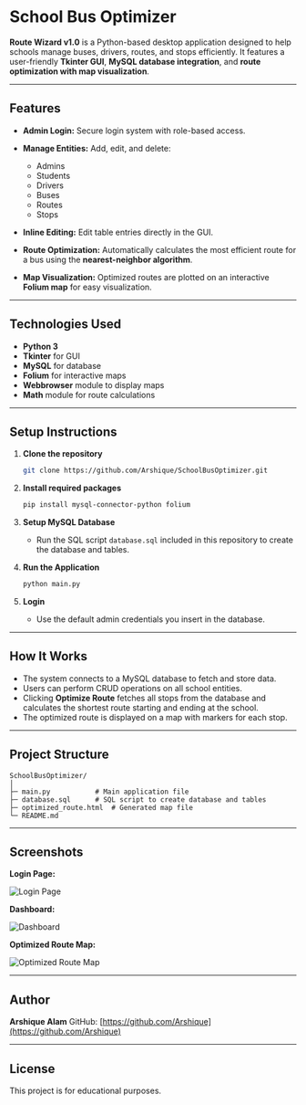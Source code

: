 # School Bus Optimizer

**Route Wizard v1.0** is a Python-based desktop application designed to help schools manage buses, drivers, routes, and stops efficiently. It features a user-friendly **Tkinter GUI**, **MySQL database integration**, and **route optimization with map visualization**.

---

## Features

* **Admin Login:** Secure login system with role-based access.
* **Manage Entities:** Add, edit, and delete:

  * Admins
  * Students
  * Drivers
  * Buses
  * Routes
  * Stops
* **Inline Editing:** Edit table entries directly in the GUI.
* **Route Optimization:** Automatically calculates the most efficient route for a bus using the **nearest-neighbor algorithm**.
* **Map Visualization:** Optimized routes are plotted on an interactive **Folium map** for easy visualization.

---

## Technologies Used

* **Python 3**
* **Tkinter** for GUI
* **MySQL** for database
* **Folium** for interactive maps
* **Webbrowser** module to display maps
* **Math** module for route calculations

---

## Setup Instructions

1. **Clone the repository**

   ```bash
   git clone https://github.com/Arshique/SchoolBusOptimizer.git
   ```

2. **Install required packages**

   ```bash
   pip install mysql-connector-python folium
   ```

3. **Setup MySQL Database**

   * Run the SQL script `database.sql` included in this repository to create the database and tables.

4. **Run the Application**

   ```bash
   python main.py
   ```

5. **Login**

   * Use the default admin credentials you insert in the database.

---

## How It Works

* The system connects to a MySQL database to fetch and store data.
* Users can perform CRUD operations on all school entities.
* Clicking **Optimize Route** fetches all stops from the database and calculates the shortest route starting and ending at the school.
* The optimized route is displayed on a map with markers for each stop.

---

## Project Structure

```
SchoolBusOptimizer/
│
├─ main.py           # Main application file
├─ database.sql      # SQL script to create database and tables
├─ optimized_route.html  # Generated map file
└─ README.md
```

---

## Screenshots

**Login Page:**

![Login Page](C:\Users\alama\OneDrive\Pictures\school_bus_optmiser\login_page)

**Dashboard:**

![Dashboard](C:\Users\alama\OneDrive\Pictures\school_bus_optmiser\Dashboar_without_button_click)

**Optimized Route Map:**

![Optimized Route Map](C:\Users\alama\OneDrive\Pictures\school_bus_optmiser\Folium_map)

---

## Author

**Arshique Alam**
GitHub: [https://github.com/Arshique](https://github.com/Arshique)

---

## License

This project is for educational purposes.


